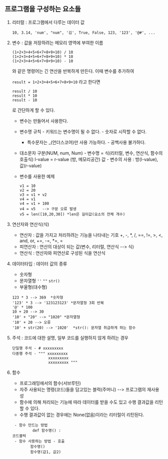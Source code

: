 ## 프로그램을 구성하는 요소들

1. 리터럴 : 프로그램에서 다루는 데이터 값

   ````
   10, 3.14, 'num', "num", '김', True, False, 123, '123', '@#', ...
   ````

   

2. 변수 : 값을 저장하려는 메모리 영역에 부여한 이름

   ``` 
   (1+2+3+4+5+6+7+8+9+10) / 10
   (1+2+3+4+5+6+7+8+9+10) * 10
   (1+2+3+4+5+6+7+8+9+10) - 10
   ```

   와 같은 명령어는 긴 연산을 반복하게 만든다. 이때 변수를 추가하여

   `result = 1+2+3+4+5+6+7+8+9+10` 라고 한다면

   ```
   result / 10
   result * 10
   result - 10
   ```

   로 간단하게 할 수 있다.

   - 변수는 만들어서 사용한다.
   - 변수명 규칙
                    - 키워드는 변수명이 될 수 없다. 
                    - 숫자로 시작할 수 없다.
       - 특수문자는 _(언더스코어)만 사용 가능하다.
                   - 공백사용 불가하다.
   - 대소문자 구분(NUM, num, Num)
                - 변수명 = 식(리터럴, 변수, 연산식, 함수의호출식)
                    l-value = r-value
                    (방, 메모리공간)    값
                    - 변수의 사용 : 방(l-value), 값(r-value)

   - 변수를 사용한 예제

     ```
     v1 = 10
     v2 = 20
     v3 = v1 + v2
     v4 = v1
     v4 = v1 + 100
     v4 = v5   --> 구문 오류 발생
     v5 = len([10,20,30]) *len은 길이값(요소의 전체 개수)
     ```



3. 연산자와 연산식(식)

   - 연산자 : 값을 가지고 처리하려는 기능을 나타내는 기호
                       +, -, *, /, ==, !=, >, <, and, or, +=, -=, *=, =
   - 피연산자 : 연산의 대상이 되는 값(변수, 리터럴, 연산식  --> 식) 
   - 연산식 : 연산자와 피연산로 구성된 식을 연산식

   

4. 데이터타입 : 데이터 값의 종류

   - 숫자형
   - 문자열형 ` '' ` ` "" ` `str()`
   - 부울형(대수형)

   ```
   123 * 3 --> 369  *숫자형
   '123' * 3 --> '123123123' *문자열형 3회 반복
   '@' * 100
   10 + 20 --> 30
   '10' + "20" --> "1020" *문자열형
   '10' + 20 --> 오류
   '10' + str(20) --> '1020'  *str(): 문자열 취급하게 하는 함수
   ```



5. 주석 : 코드에 대한 설명, 일부 코드를 실행하지 않게 하려는 경우

   ```
   단일행 주석 - # xxxxxxxxx
   다중행 주석 - """ xxxxxxxxx
                   xxxxxxxxx
                   xxxxxxxxx """
   ```

   

6. 함수 

   - 프로그래밍에서의 함수(서브루틴)
   - 자주 사용되는 명령(코드)들을 담고있는 블럭(주머니)  --> 프로그램의 재사용성
   - 함수에 의해 처리되는 기능에 따라 데이터를 받을 수도 있고 수행 결과값을 리턴할 수 있다.
   - 수행 결과값이 없는 경우에는 None(없음)이라는 리터럴이 리턴된다.

   ```
    - 함수 만드는 방법 
            def 함수명() :
   코드블럭
    - 함수 사용하는 방법 - 호출
           함수명()
           함수명(값1, 값2)	
   ```

   